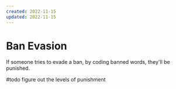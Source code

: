 ```yaml
---
created: 2022-11-15
updated: 2022-11-15
---
```

# Ban Evasion

If someone tries to evade a ban, by coding banned words, they'll be punished.

#todo figure out the levels of punishment
